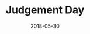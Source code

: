 ---
type: single
title: Judgement Day
date: 2018-05-30
img: /images/singles/judgement-day.jpg
permalink: /music/singles/:title/
lyrics: true
discs:
  - tracks:
    - Judgement Day
    - Eleanor Robyn
    - title: Judgement Day
      subtitle: Acoustic Version
---